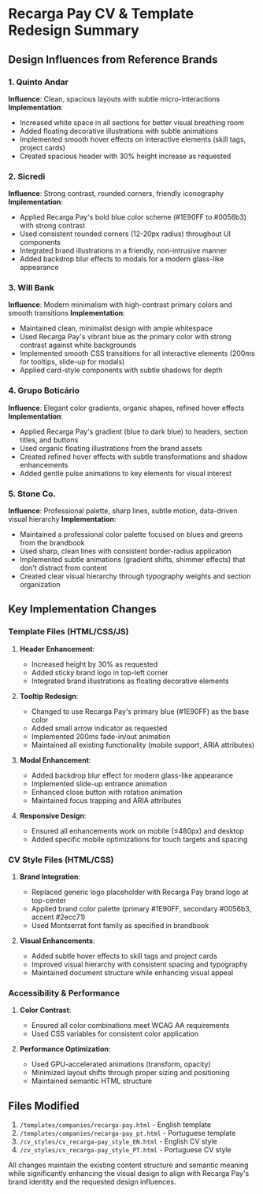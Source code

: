 # Recarga Pay CV & Template Redesign Summary

## Design Influences from Reference Brands

### 1. Quinto Andar
**Influence**: Clean, spacious layouts with subtle micro-interactions
**Implementation**:
- Increased white space in all sections for better visual breathing room
- Added floating decorative illustrations with subtle animations
- Implemented smooth hover effects on interactive elements (skill tags, project cards)
- Created spacious header with 30% height increase as requested

### 2. Sicredi
**Influence**: Strong contrast, rounded corners, friendly iconography
**Implementation**:
- Applied Recarga Pay's bold blue color scheme (#1E90FF to #0056b3) with strong contrast
- Used consistent rounded corners (12-20px radius) throughout UI components
- Integrated brand illustrations in a friendly, non-intrusive manner
- Added backdrop blur effects to modals for a modern glass-like appearance

### 3. Will Bank
**Influence**: Modern minimalism with high-contrast primary colors and smooth transitions
**Implementation**:
- Maintained clean, minimalist design with ample whitespace
- Used Recarga Pay's vibrant blue as the primary color with strong contrast against white backgrounds
- Implemented smooth CSS transitions for all interactive elements (200ms for tooltips, slide-up for modals)
- Applied card-style components with subtle shadows for depth

### 4. Grupo Boticário
**Influence**: Elegant color gradients, organic shapes, refined hover effects
**Implementation**:
- Applied Recarga Pay's gradient (blue to dark blue) to headers, section titles, and buttons
- Used organic floating illustrations from the brand assets
- Created refined hover effects with subtle transformations and shadow enhancements
- Added gentle pulse animations to key elements for visual interest

### 5. Stone Co.
**Influence**: Professional palette, sharp lines, subtle motion, data-driven visual hierarchy
**Implementation**:
- Maintained a professional color palette focused on blues and greens from the brandbook
- Used sharp, clean lines with consistent border-radius application
- Implemented subtle animations (gradient shifts, shimmer effects) that don't distract from content
- Created clear visual hierarchy through typography weights and section organization

## Key Implementation Changes

### Template Files (HTML/CSS/JS)
1. **Header Enhancement**:
   - Increased height by 30% as requested
   - Added sticky brand logo in top-left corner
   - Integrated brand illustrations as floating decorative elements

2. **Tooltip Redesign**:
   - Changed to use Recarga Pay's primary blue (#1E90FF) as the base color
   - Added small arrow indicator as requested
   - Implemented 200ms fade-in/out animation
   - Maintained all existing functionality (mobile support, ARIA attributes)

3. **Modal Enhancement**:
   - Added backdrop blur effect for modern glass-like appearance
   - Implemented slide-up entrance animation
   - Enhanced close button with rotation animation
   - Maintained focus trapping and ARIA attributes

4. **Responsive Design**:
   - Ensured all enhancements work on mobile (≤480px) and desktop
   - Added specific mobile optimizations for touch targets and spacing

### CV Style Files (HTML/CSS)
1. **Brand Integration**:
   - Replaced generic logo placeholder with Recarga Pay brand logo at top-center
   - Applied brand color palette (primary #1E90FF, secondary #0056b3, accent #2ecc71)
   - Used Montserrat font family as specified in brandbook

2. **Visual Enhancements**:
   - Added subtle hover effects to skill tags and project cards
   - Improved visual hierarchy with consistent spacing and typography
   - Maintained document structure while enhancing visual appeal

### Accessibility & Performance
1. **Color Contrast**:
   - Ensured all color combinations meet WCAG AA requirements
   - Used CSS variables for consistent color application

2. **Performance Optimization**:
   - Used GPU-accelerated animations (transform, opacity)
   - Minimized layout shifts through proper sizing and positioning
   - Maintained semantic HTML structure

## Files Modified

1. `/templates/companies/recarga-pay.html` - English template
2. `/templates/companies/recarga-pay_pt.html` - Portuguese template
3. `/cv_styles/cv_recarga-pay_style_EN.html` - English CV style
4. `/cv_styles/cv_recarga-pay_style_PT.html` - Portuguese CV style

All changes maintain the existing content structure and semantic meaning while significantly enhancing the visual design to align with Recarga Pay's brand identity and the requested design influences.